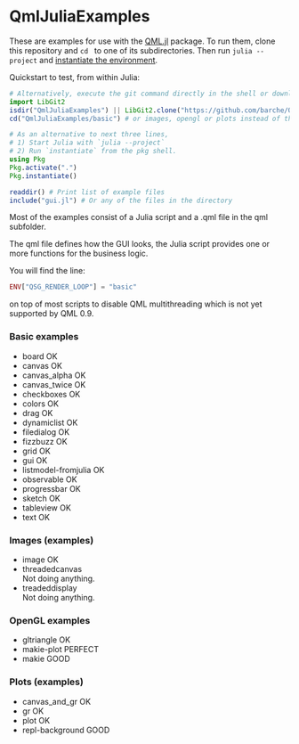 # QmlJuliaExamples

These are examples for use with the [QML.jl](https://github.com/JuliaGraphics/QML.jl) package. To run them, clone this repository and `cd ` to one of its subdirectories. Then run `julia --project` and [instantiate the environment](https://pkgdocs.julialang.org/v1/environments/#Using-someone-else's-project).

Quickstart to test, from within Julia:

```julia
# Alternatively, execute the git command directly in the shell or download the zip file
import LibGit2
isdir("QmlJuliaExamples") || LibGit2.clone("https://github.com/barche/QmlJuliaExamples.git", "QmlJuliaExamples")
cd("QmlJuliaExamples/basic") # or images, opengl or plots instead of the basic subdirectory

# As an alternative to next three lines,
# 1) Start Julia with `julia --project`
# 2) Run `instantiate` from the pkg shell.
using Pkg
Pkg.activate(".")
Pkg.instantiate()

readdir() # Print list of example files
include("gui.jl") # Or any of the files in the directory
```
Most of the examples consist of a Julia script and a .qml file in the qml subfolder.

The qml file defines how the GUI looks, the Julia script provides one or more functions
for the business logic.

You will find the line:
```julia
ENV["QSG_RENDER_LOOP"] = "basic"
```
on top of most scripts to disable QML multithreading which is not yet supported by QML 0.9.

### Basic examples
- board  OK
- canvas OK
- canvas_alpha OK
- canvas_twice OK
- checkboxes OK
- colors OK
- drag OK
- dynamiclist OK
- filedialog OK
- fizzbuzz OK
- grid OK 
- gui OK
- listmodel-fromjulia OK
- observable OK
- progressbar OK
- sketch OK
- tableview OK
- text OK

### Images (examples)
- image OK
- threadedcanvas  
  Not doing anything.
- treadeddisplay  
  Not doing anything.

### OpenGL examples
- gltriangle OK
- makie-plot PERFECT
- makie GOOD

### Plots (examples)
- canvas_and_gr OK
- gr OK
- plot OK
- repl-background GOOD